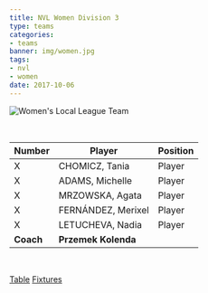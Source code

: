 ```yaml
---
title: NVL Women Division 3
type: teams
categories:
- teams
banner: img/women.jpg
tags:
- nvl
- women
date: 2017-10-06
---
```

![Women's Local League Team](../../img/women.jpg)

<br>

Number 	  | Player 			   | Position
---- 	  | ------ 			   | --------
X 		  | CHOMICZ, Tania 	   | Player
X 		  | ADAMS, Michelle    | Player
X 		  | MRZOWSKA, Agata    | Player
X 		  | FERNÁNDEZ, Merixel | Player
X 		  | LETUCHEVA, Nadia   | Player
**Coach** | **Przemek Kolenda**

<br/>

<a href="https://www.volleyballengland.org/competitions/national_volleyball_league/league_tables?comp=VE1&season=VE83036551&division=VE14714842" class="results" target="_blank">Table</a>
<a href="https://www.volleyballengland.org/competitions/national_volleyball_league/fixtures?season=VE83036551&division=VE14714842&teamID=BHA062377&month=all&sr=0" class="results" target="_blank">Fixtures</a>
